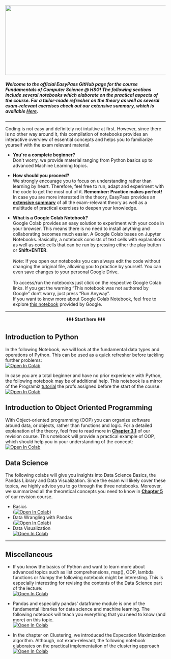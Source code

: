 <a href="https://easypass.shop/fcs">
<p align="center">
  <img width="550" height="220" src=https://easypassresources.web.app/Easypass_black.svg?raw=true>
</p>
</a>


##### Welcome to the **official EasyPass GitHub** page for the course Fundamentals of Computer Science @ HSG! The following sections include several notebooks which elaborate on the practical aspects of the course. For a tailor-made refresher on the theory as well as several exam-relevant exercises check out our extensive summary, which is available [Here](https://easypass.shop/fcs).
---

Coding is not easy and definitely not intuitive at first. However, since there is no other way around it, this compilation of notebooks provides an interactive overview of essential concepts and helps you to familiarize yourself with the exam relevant material.

- **You're a complete beginner?**<br>
Don't worry, we provide material ranging from Python basics up to advanced Machine Learning topics.


- **How should you proceed?**<br>
We strongly encourage you to focus on understanding rather than learning by heart. Therefore, feel free to run, adapt and experiment with the code to get the most out of it. **Remember: Practice makes perfect!** <br>
In case you are more interested in the theory, EasyPass provides an [**extensive summary**](https://easypass.shop/fcs) of all the exam-relevant theory as well as a multitude of practical exercises to deepen your knowledge. <br>

- **What is a Google Colab Notebook?** <br> 
Google Colab provides an easy solution to experiment with your code in your browser. This means there is no need to install anything and collaborating becomes much easier. A Google Colab bases on Jupyter Notebooks. Basically, a notebook consists of text cells with explanations as well as code cells that can be run by pressing either the play button or **Shift+ENTER**. <br><br>
*Note*: If you open our notebooks you can always edit the code without changing the original file, allowing you to practice by yourself. You can even save changes to your personal Google Drive. <br><br>
To access/run the notebooks just click on the respective Google Colab links. If you get the warning  “This notebook was not authored by Google” don’t worry, just press “Run Anyway”.<br>If you want to know more about Google Colab Notebook, feel free to explore [this notebook](https://colab.research.google.com/notebooks/intro.ipynb) provided by Google.


---



<div align="center"><p><strong>⬇️⬇️⬇️ Start here ⬇️⬇️⬇️</strong></p></div>



## Introduction to Python
In the following Notebook, we will look at the fundamental data types and operations of Python. This can be used as a quick refresher before tackling further problems: <br>
[![Open In Colab](https://colab.research.google.com/assets/colab-badge.svg)](https://colab.research.google.com/github/WahlerP/csfundamentals-hsg/blob/master/Coding_Crashcourse.ipynb)


In case you are a total beginner and have no prior experience with Python, the following notebook may be of additional help. This notebook is a mirror of the Programiz [tutorial](https://www.programiz.com/python-programming/first-program) the profs assigned before the start of the course: <br>
[![Open In Colab](https://colab.research.google.com/assets/colab-badge.svg)](https://colab.research.google.com/github/WahlerP/csfundamentals-hsg/blob/master/code00_Python_Introduction.ipynb)


## Introduction to Object Oriented Programming
With Object-oriented programming (OOP) you can organize software around data, or objects, rather than functions and logic. For a detailed explanation of the theory, feel free to read more in [**Chapter 3.1**](https://easypass.shop/fcs) of our revision course. This notebook will provide a practical example of OOP, which should help you in your understanding of the concept: <br>[![Open In Colab](https://colab.research.google.com/assets/colab-badge.svg)](https://colab.research.google.com/github/WahlerP/csfundamentals-hsg/blob/master/OOP.ipynb)


## Data Science
The following colabs will give you insights into Data Science Basics, the Pandas Library and Data Visualization. Since the exam will likely cover these topics, we highly advice you to go through the three notebooks. Moreover, we summarized all the theoretical concepts you need to know in [**Chapter 5**](https://easypass.shop/fcs) of our revision course.
- Basics <br>([![Open In Colab](https://colab.research.google.com/assets/colab-badge.svg)](https://colab.research.google.com/github/WahlerP/csfundamentals-hsg/blob/master/Data_Science.ipynb))
- Data Wrangling with Pandas <br> ([![Open In Colab](https://colab.research.google.com/assets/colab-badge.svg)](https://colab.research.google.com/github/WahlerP/csfundamentals-hsg/blob/master/Data_Wrangling_with_Pandas.ipynb))
- Data Visualization <br> [![Open In Colab](https://colab.research.google.com/assets/colab-badge.svg)](https://colab.research.google.com/github/WahlerP/csfundamentals-hsg/blob/master/Data_Visualization.ipynb) 



---
## Miscellaneous
- If you know the basics of Python and want to learn more about advanced topics such as list comprehensions, map(), OOP, lambda functions or Numpy the following notebook might be interesting. This is especially interesting for revising the contents of the Data Science part of the lecture:<br>
[![Open In Colab](https://colab.research.google.com/assets/colab-badge.svg)](https://colab.research.google.com/github/WahlerP/csfundamentals-hsg/blob/master/code02_Python_4_DS.ipynb)

- Pandas and especially pandas' dataframe module is one of the fundamental libraries for data science and machine learning. The following notebook will teach you everything that you need to know (and more) on this topic.<br>
[![Open In Colab](https://colab.research.google.com/assets/colab-badge.svg)](https://colab.research.google.com/github/EasyPass-HSG/CS/blob/master/Series_and_DataFrame_v2.ipynb)
- In the chapter on Clustering, we introduced the Expecation Maximization algorithm. Although, not exam-relevant, the following notebook elaborates on the practical implementation of the clustering approach <br>[![Open In Colab](https://colab.research.google.com/assets/colab-badge.svg)](https://colab.research.google.com/github/WahlerP/csfundamentals-hsg/blob/master/em_notebook.ipynb)





